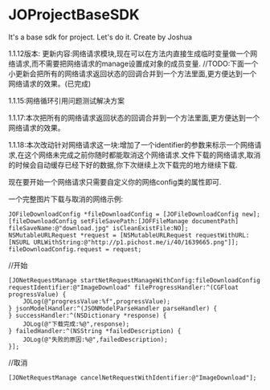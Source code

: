 # JOProjectBaseSDK
It's a base sdk for project. Let's do it.
Create by Joshua

1.1.12版本:
更新内容:网络请求模块,现在可以在方法内直接生成临时变量做一个网络请求,而不需要把网络请求的manage设置成对象的成员变量.
//TODO:下面一个小更新会把所有的网络请求返回状态的回调合并到一个方法里面,更方便达到一个网络请求的效果。(已完成)

1.1.15:网络循环引用问题测试解决方案

1.1.17:本次把所有的网络请求返回状态的回调合并到一个方法里面,更方便达到一个网络请求的效果。

1.1.18:本次改动针对网络请求这一块:增加了一个identifier的参数来标示一个网络请求,在这个网络未完成之前你随时都能取消这个网络请求.文件下载的网络请求,取消的时候会自动缓存已经下好的数据,你下次继续上次下载完的地方继续下载.

现在要开始一个网络请求只需要自定义你的网络config类的属性即可.

一个完整图片下载与取消的网络示例:

    JOFileDownloadConfig *fileDownloadConfig = [JOFileDownloadConfig new];
    [fileDownloadConfig setFileSavePath:[JOFFileManage documentPath] fileSaveName:@"download.jpg" isCleanExistFile:NO];
    NSMutableURLRequest *request = [NSMutableURLRequest requestWithURL:[NSURL URLWithString:@"http://p1.pichost.me/i/40/1639665.png"]];
    fileDownloadConfig.request = request;
    
//开始

    [JONetRequestManage startNetRequestManageWithConfig:fileDownloadConfig requestIdentifier:@"ImageDownload" fileProgressHandler:^(CGFloat progressValue) {
        JOLog(@"progressValue:%f",progressValue);
    } jsonModelHandler:^(JSONModelParseHandler parseHandler) {
    } successHandler:^(NSDictionary *response) {
        JOLog(@"下载完成:%@",response);
    } failedHandler:^(NSString *failedDescription) {
        JOLog(@"失败的原因:%@",failedDescription);
    }];

//取消

    [JONetRequestManage cancelNetRequestWithIdentifier:@"ImageDownload"];

